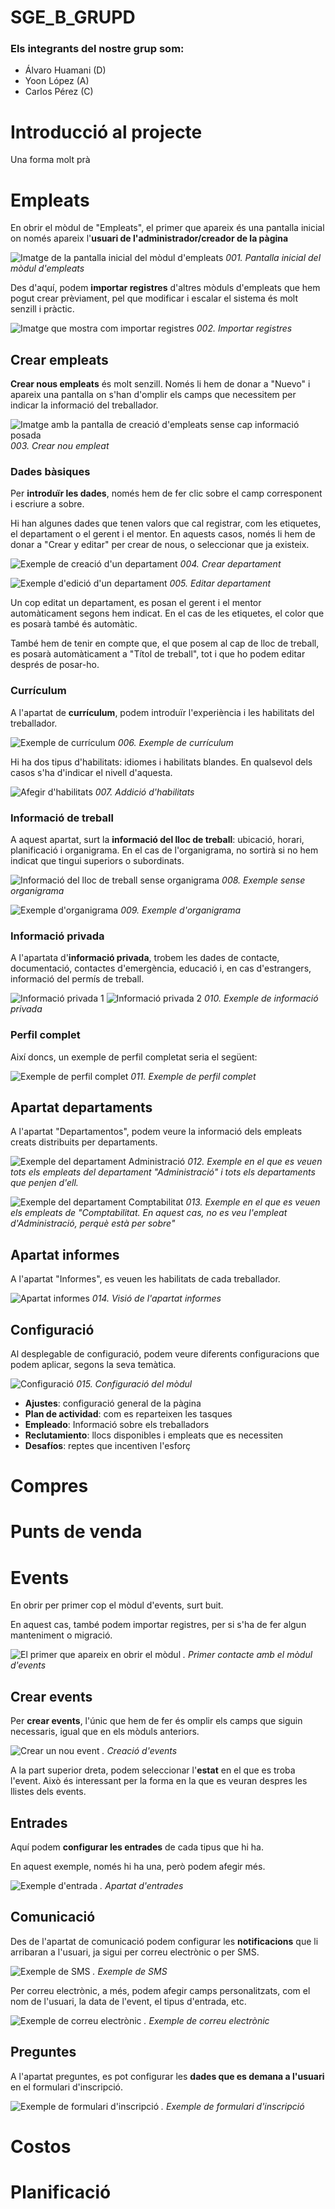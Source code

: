 # SGE_B_GRUPD

### Els integrants del nostre grup som:
* Álvaro Huamani (D)
* Yoon López (A)
* Carlos Pérez (C)

# Introducció al projecte
Una forma molt prà

# Empleats
En obrir el mòdul de "Empleats", el primer que apareix és una pantalla inicial on només apareix l'**usuari de l'administrador/creador de la pàgina**

![Imatge de la pantalla inicial del mòdul d'empleats](img/Yoon/Empleats001.png) *001. Pantalla inicial del mòdul d'empleats*

Des d'aquí, podem **importar registres** d'altres mòduls d'empleats que hem pogut crear prèviament, pel que modificar i escalar el sistema és molt senzill i pràctic.

![Imatge que mostra com importar registres](img/Yoon/Empleats002.png) *002. Importar registres*

## Crear empleats

**Crear nous empleats** és molt senzill. Només li hem de donar a "Nuevo" i apareix una pantalla on s'han d'omplir els camps que necessitem per indicar la informació del treballador.

![Imatge amb la pantalla de creació d'empleats sense cap informació posada](img/Yoon/Empleats003.png) *003. Crear nou empleat*

### Dades bàsiques

Per **introduïr les dades**, només hem de fer clic sobre el camp corresponent i escriure a sobre.

Hi han algunes dades que tenen valors que cal registrar, com les etiquetes, el departament o el gerent i el mentor. En aquests casos, només li hem de donar a "Crear y editar" per crear de nous, o seleccionar que ja existeix.

![Exemple de creació d'un departament](img/Yoon/Empleats004.png) *004. Crear departament*

![Exemple d'edició d'un departament](img/Yoon/Empleats005.png) *005. Editar departament*

Un cop editat un departament, es posan el gerent i el mentor automàticament segons hem indicat. En el cas de les etiquetes, el color que es posarà també és automàtic.

També hem de tenir en compte que, el que posem al cap de lloc de treball, es posarà automàticament a "Títol de treball", tot i que ho podem editar després de posar-ho.

### Currículum

A l'apartat de **currículum**, podem introduïr l'experiència i les habilitats del treballador.

![Exemple de currículum](img/Yoon/Empleats006.png) *006. Exemple de currículum*

Hi ha dos tipus d'habilitats: idiomes i habilitats blandes. En qualsevol dels casos s'ha d'indicar el nivell d'aquesta.

![Afegir d'habilitats](img/Yoon/Empleats007.png) *007. Addició d'habilitats*

### Informació de treball

A aquest apartat, surt la **informació del lloc de treball**: ubicació, horari, planificació i organigrama. En el cas de l'organigrama, no sortirà si no hem indicat que tingui superiors o subordinats.

![Informació del lloc de treball sense organigrama](img/Yoon/Empleats008.png) *008. Exemple sense organigrama*

![Exemple d'organigrama](img/Yoon/Empleats009.png) *009. Exemple d'organigrama*

### Informació privada

A l'apartata d'**informació privada**, trobem les dades de contacte, documentació, contactes d'emergència, educació i, en cas d'estrangers, informació del permís de treball.

![Informació privada 1](img/Yoon/Empleats010.png)
![Informació privada 2](img/Yoon/Empleats011.png)
*010. Exemple de informació privada*

### Perfil complet

Així doncs, un exemple de perfil completat seria el següent:

![Exemple de perfil complet](img/Yoon/Empleats012.png) *011. Exemple de perfil complet*

## Apartat departaments

A l'apartat "Departamentos", podem veure la informació dels empleats creats distribuits per departaments.

![Exemple del departament Administració](img/Yoon/Empleats013.png) *012. Exemple en el que es veuen tots els empleats del departament "Administració" i tots els departaments que penjen d'ell.*

![Exemple del departament Comptabilitat](img/Yoon/Empleats014.png) *013. Exemple en el que es veuen els empleats de "Comptabilitat. En aquest cas, no es veu l'empleat d'Administració, perquè està per sobre"*

## Apartat informes

A l'apartat "Informes", es veuen les habilitats de cada treballador.

![Apartat informes](img/Yoon/Empleats015.png) *014. Visió de l'apartat informes*

## Configuració

Al desplegable de configuració, podem veure diferents configuracions que podem aplicar, segons la seva temàtica.

![Configuració](img/Yoon/Empleats016.png) *015. Configuració del mòdul*

- **Ajustes**: configuració general de la pàgina
- **Plan de actividad**: com es reparteixen les tasques
- **Empleado**: Informació sobre els treballadors
- **Reclutamiento**: llocs disponibles i empleats que es necessiten
- **Desafíos**: reptes que incentiven l'esforç

# Compres

# Punts de venda

# Events

En obrir per primer cop el mòdul d'events, surt buit.

En aquest cas, també podem importar registres, per si s'ha de fer algun manteniment o migració.

![El primer que apareix en obrir el mòdul](img/Yoon/Events%20001.%20Lo%20primero%20que%20aparece.png) *. Primer contacte amb el mòdul d'events*

## Crear events

Per **crear events**, l'únic que hem de fer és omplir els camps que siguin necessaris, igual que en els mòduls anteriors.

![Crear un nou event](img/Yoon/Events%20002.%20Crear%20event.png) *. Creació d'events*

A la part superior dreta, podem seleccionar l'**estat** en el que es troba l'event. Això és interessant per la forma en la que es veuran despres les llistes dels events.

## Entrades

Aquí podem **configurar les entrades** de cada tipus que hi ha.

En aquest exemple, només hi ha una, però podem afegir més.

![Exemple d'entrada](img/Yoon/Events%20004.%20Apartat%20Entradas.png) *. Apartat d'entrades*

## Comunicació

Des de l'apartat de comunicació podem configurar les **notificacions** que li arribaran a l'usuari, ja sigui per correu electrònic o per SMS.

![Exemple de SMS](img/Yoon/Events%20007.%20Plantilla%20SMS.png) *. Exemple de SMS*

Per correu electrònic, a més, podem afegir camps personalitzats, com el nom de l'usuari, la data de l'event, el tipus d'entrada, etc.

![Exemple de correu electrònic](img/Yoon/Events%20008.%20Valors%20personalitzats.png) *. Exemple de correu electrònic*

## Preguntes

A l'apartat preguntes, es pot configurar les **dades que es demana a l'usuari** en el formulari d'inscripció.

![Exemple de formulari d'inscripció](img/Yoon/Events%20009.%20Formulari%20d'inscripció.png) *. Exemple de formulari d'inscripció*



# Costos

# Planificació